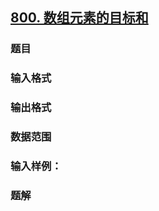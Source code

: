 ## [800. 数组元素的目标和](https://www.acwing.com/problem/content/802/)

### 题目

### 输入格式

### 输出格式

### 数据范围

### 输入样例：



### 题解
